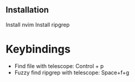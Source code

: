 
## Installation

Install nvim
Install ripgrep




# Keybindings

 - Find file with telescope: Control + p
 - Fuzzy find ripgrep with telescope: Space+f+g
